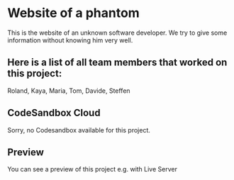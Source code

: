 # Website of a phantom

This is the website of an unknown software developer. We try to give some information without knowing him very well. 

## Here is a list of all team members that worked on this project:

Roland, Kaya, Maria, Tom, Davide, Steffen

## CodeSandbox Cloud

Sorry, no Codesandbox available for this project.

## Preview

You can see a preview of this project e.g. with Live Server
